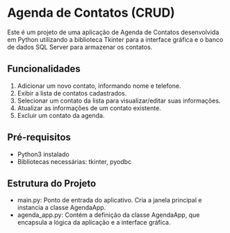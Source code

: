 # Agenda de Contatos (CRUD)
Este é um projeto de uma aplicação de Agenda de Contatos desenvolvida em Python utilizando a biblioteca Tkinter para a interface gráfica e o banco de dados SQL Server para armazenar os contatos.

## Funcionalidades
1. Adicionar um novo contato, informando nome e telefone.
2. Exibir a lista de contatos cadastrados.
3. Selecionar um contato da lista para visualizar/editar suas informações.
4. Atualizar as informações de um contato existente.
5. Excluir um contato da agenda.

## Pré-requisitos
- Python3 instalado
- Bibliotecas necessárias: tkinter, pyodbc

## Estrutura do Projeto
- main.py: Ponto de entrada do aplicativo. Cria a janela principal e instancia a classe AgendaApp.
- agenda_app.py: Contém a definição da classe AgendaApp, que encapsula a lógica da aplicação e a interface gráfica.
